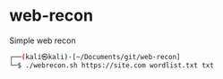 # web-recon

Simple web recon

```bash
┌──(kali㉿kali)-[~/Documents/git/web-recon]
└─$ ./webrecon.sh https://site.com wordlist.txt txt
```
